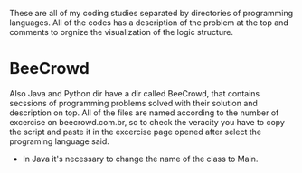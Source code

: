 These are all of my coding studies separated by directories of programming languages.
All of the codes has a description of the problem at the top and comments to orgnize the visualization of the logic structure.

# BeeCrowd
Also Java and Python dir have a dir called BeeCrowd, that contains secssions of programming problems solved with their solution and description on top. All of the files are named according to the number of excercise on beecrowd.com.br, so to check the veracity you have to copy the script and paste it in the excercise page opened after select the programing language said.
* In Java it's necessary to change the name of the class to Main. 
